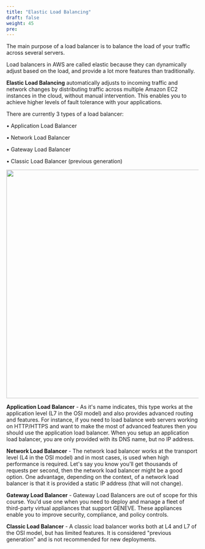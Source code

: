 ```yaml
---
title: "Elastic Load Balancing"
draft: false
weight: 45
pre: 
---
```


The main purpose of a load balancer is to balance the load of your traffic across several servers.

Load balancers in AWS are called elastic because they can dynamically adjust based on the load, and provide a lot more features than traditionally.

**Elastic Load Balancing** automatically adjusts to incoming traffic and network changes by distributing traffic across multiple Amazon EC2 instances in the cloud, without manual intervention. This enables you to achieve higher levels of fault tolerance with your applications.

There are currently 3 types of a load balancer:


  •  Application Load Balancer
  
  
  •  Network Load Balancer


  •  Gateway Load Balancer

  
  •  Classic Load Balancer (previous generation)

<img src='../images/elb.png' width='600px'>


**Application Load Balancer** - As it's name indicates, this type works at the application level (L7 in the OSI model) and also provides advanced routing and features. 
For instance, if you need to load balance web servers working on HTTP/HTTPS and want to make the most of advanced features then you should use the application load balancer.
When you setup an application load balancer, you are only provided with its DNS name, but no IP address.

**Network Load Balancer** - The network load balancer works at the transport level (L4 in the OSI model) and in most cases, is used when high performance is required. Let's say you know you'll get thousands of requests per second, then the network load balancer might be a good option.
One advantage, depending on the context, of a network load balancer is that it is provided a static IP address (that will not change).

**Gateway Load Balancer** - Gateway Load Balancers are out of scope for this course. You'd use one when you need to deploy and manage a fleet of third-party virtual appliances that support GENEVE. These appliances enable you to improve security, compliance, and policy controls.

**Classic Load Balancer** - A classic load balancer works both at L4 and L7 of the OSI model, but has limited features. It is considered "previous generation" and is not recommended for new deployments.






